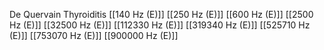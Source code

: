 De Quervain Thyroiditis
[[140 Hz (E)]]
[[250 Hz (E)]]
[[600 Hz (E)]]
[[2500 Hz (E)]]
[[32500 Hz (E)]]
[[112330 Hz (E)]]
[[319340 Hz (E)]]
[[525710 Hz (E)]]
[[753070 Hz (E)]]
[[900000 Hz (E)]]